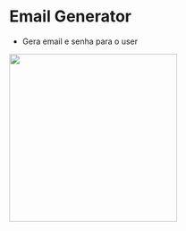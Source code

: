 # Email Generator

- Gera email e senha para o user

<p aling="center">
  <img widgt="460" height="300" src="src/assets/to_readme/PythonGenerator.gif">
